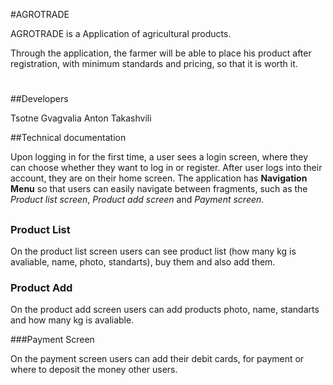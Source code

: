#AGROTRADE

AGROTRADE is a Application of agricultural products.

Through the application, the farmer will be able to place his product
after registration, with minimum standards and pricing, so that it is worth it.
#

##Developers

Tsotne Gvagvalia
Anton Takashvili

##Technical documentation

Upon logging in for the first time, a user sees a login screen,
where they can choose whether they want to log in or register.
After user logs into their account, they are on their home screen.
The application has **Navigation Menu** so that users
can easily navigate between fragments, such as the *Product list screen*, *Product add
screen* and *Payment screen*.
##


### Product List

On the product list screen users can see product list (how many kg is avaliable, name, photo, standarts),
buy them and also add them.

### Product Add

On the product add screen users can add products photo, name, standarts and  how many kg is avaliable.

###Payment Screen

On the payment screen users can add their debit cards, for payment or where to deposit the money other users.
